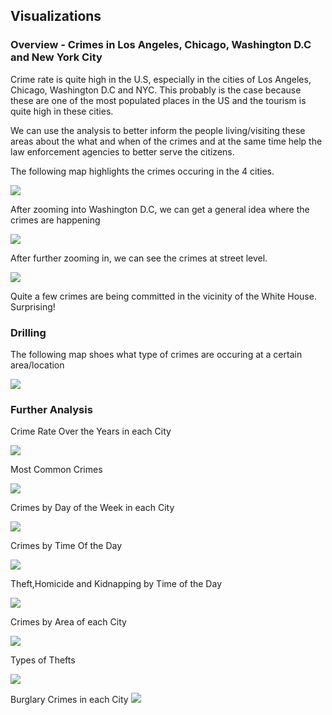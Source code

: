 ## Visualizations

### Overview - Crimes in Los Angeles, Chicago, Washington D.C and New York City

Crime rate is quite high in the U.S, especially in the cities of Los Angeles, Chicago, Washington D.C and NYC. This probably is the case because these are one of the most populated places in the US and the tourism is quite high in these cities. 

We can use the analysis to better inform the people living/visiting these areas about the what and when of the crimes and at the same time help the law enforcement agencies to better serve the citizens.

The following map highlights the crimes occuring in the 4 cities. 

![](https://github.com/sachalrana/Criminology/blob/master/viz/FullMap.PNG)

After zooming into Washington D.C, we can get a general idea where the crimes are happening

![](https://github.com/sachalrana/Criminology/blob/master/viz/Crimes-DC.PNG)

After further zooming in, we can see the crimes at street level. 

![](https://github.com/sachalrana/Criminology/blob/master/viz/Crimes-DC_Detailed.PNG)

Quite a few crimes are being committed in the vicinity of the White House. Surprising!

### Drilling
The following map shoes what type of crimes are occuring at a certain area/location

![](https://github.com/sachalrana/Criminology/blob/master/viz/Crimes-DC_Drilled.PNG)

### Further Analysis
Crime Rate Over the Years in each City

![](https://github.com/sachalrana/Criminology/blob/master/viz/YearlyCrimes.png)

Most Common Crimes

![](https://github.com/sachalrana/Criminology/blob/master/viz/MostCommonCrimes.png)

Crimes by Day of the Week in each City

![](https://github.com/sachalrana/Criminology/blob/master/viz/CrimesbyDay.png)

Crimes by Time Of the Day

![](https://github.com/sachalrana/Criminology/blob/master/viz/Crime_TOD.png)


Theft,Homicide and Kidnapping by Time of the Day

![](https://github.com/sachalrana/Criminology/blob/master/viz/THKtod.png)


Crimes by Area of each City

![](https://github.com/sachalrana/Criminology/blob/master/viz/CrimebyAreas.png)

Types of Thefts

![](https://github.com/sachalrana/Criminology/blob/master/viz/TheftSubTypes.png)

Burglary Crimes in each City
![](https://github.com/sachalrana/Criminology/blob/master/viz/BurglaryTopCity.png)



